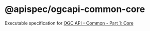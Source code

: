 # @apispec/ogcapi-common-core

Executable specification for [OGC API - Common - Part 1: Core](https://docs.opengeospatial.org/DRAFTS/19-072.html) 
  
